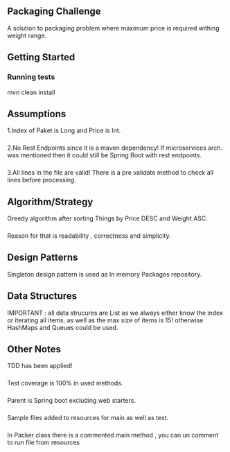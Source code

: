 ## Packaging Challenge
A solution to packaging problem where maximum price is required withing weight range.

## Getting Started
### Running tests
mvn clean install
## Assumptions
1.Index of Paket is Long and Price is Int.
###
2.No Rest Endpoints since it is a maven dependency! If microservices arch. was mentioned then it could still be Spring Boot with rest endpoints. 
###
3.All lines in the file are valid! There is a pre validate method to check all lines before processing.
## Algorithm/Strategy
Greedy algorithm after sorting Things by Price DESC and Weight ASC.
###
Reason for that is readability , correctness and simplicity.
## Design Patterns
Singleton design pattern is used as In memory Packages repository.
## Data Structures
IMPORTANT : all data strucures are List as we always either know the index or iterating all items. 
as well as the max size of items is 15! otherwise HashMaps and Queues could be used.
## Other Notes
TDD has been applied!
###
Test coverage is 100% in used methods.
###
Parent is Spring boot excluding web starters.
###
Sample files added to resources for main as well as test.
###
In Packer class there is a commented main method , you can un comment to run file from resources